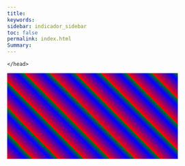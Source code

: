 ```yaml
---
title: 
keywords: 
sidebar: indicador_sidebar
toc: false
permalink: index.html
Summary:
---
```


<head>
     
<style>
     /**
     * Creando un background en una seccion del cuerpo
     */
#grad1 {
    height: 200px;
    width: 400px;
    background-image: repeating-linear-gradient(45deg,red,blue 7%,green 10%);
}

<script>
     /**
     * Array con las imagenes que se iran mostrando en la web
     */
	
     var imagenes1=new Array(
        'images/fondo-1.jpg',
        'images/fondo-2.jpg',
        'images/fondo-3.jpg',
        'images/fondo-4.jpg'
        );
      var conteo1=0
     /**
     * Funcion para cambiar la imagen
     */
     function rotarImagenes()
     {	  
		  $('grad1').css("background-image", url(imagenes1[conteo]);
		  if(conteo1<imagenes1.length-1)
           {conteo1 ++}
		   else
		   {conteo1=0}
           
     }
 
     /**
     * Función que se ejecuta una vez cargada la página
     */
     onload=function()
     {
        // Cargamos una imagen aleatoria
        rotarImagenes();
 
        // Indicamos que cada  segundos cambie la imagen
        setInterval(rotarImagenes,3000);
     }
    </script>

</style>

 <script>
     /**
     * Array con las imagenes que se iran mostrando en la web
     */
	
     var imagenes=new Array(
        'images/fondo-1.jpg',
        'images/fondo-2.jpg',
        'images/fondo-3.jpg',
        'images/fondo-4.jpg'
        );
      var conteo=0
     /**
     * Funcion para cambiar la imagen
     */
     function rotarImagenes()
     {	  
		  document.getElementById("imagen").src=imagenes[conteo];
		  if(conteo<imagenes.length-1)
           {conteo ++}
		   else
		   {conteo=0}
           
     }
 
     /**
     * Función que se ejecuta una vez cargada la página
     */
     onload=function()
     {
        // Cargamos una imagen aleatoria
        rotarImagenes();
 
        // Indicamos que cada  segundos cambie la imagen
        setInterval(rotarImagenes,3000);
     }
    </script>
	</head>


<body>
 
<img src="" id="imagen">

<div id="grad1"></div>
 
</body>





